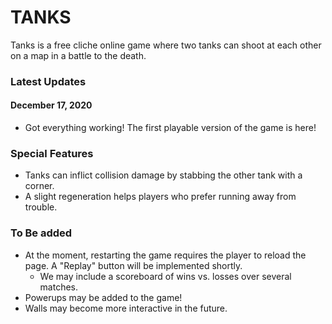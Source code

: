 # TANKS
Tanks is a free cliche online game where two tanks can shoot at each other on a map in a battle to the death.

### Latest Updates 

#### December 17, 2020
- Got everything working! The first playable version of the game is here!

### Special Features

- Tanks can inflict collision damage by stabbing the other tank with a corner.
- A slight regeneration helps players who prefer running away from trouble.

### To Be added

- At the moment, restarting the game requires the player to reload the page. A "Replay" button will be implemented shortly.
  - We may include a scoreboard of wins vs. losses over several matches.
- Powerups may be added to the game!
- Walls may become more interactive in the future.
